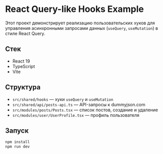 # React Query-like Hooks Example

Этот проект демонстрирует реализацию пользовательских хуков для управления асинхронными запросами данных (`useQuery`, `useMutation`) в стиле React Query.

## Стек

- React 19
- TypeScript
- Vite

## Структура

- `src/shared/hooks` — хуки `useQuery` и `useMutation`
- `src/shared/api/posts-api.ts` — API-запросы к dummyjson.com
- `src/modules/posts/Posts.tsx` — список постов, создание и удаление
- `src/modules/user/UserProfile.tsx` — профиль пользователя

## Запуск

```sh
npm install
npm run dev